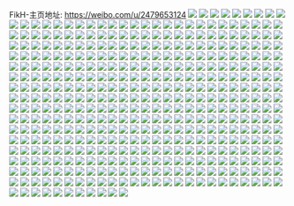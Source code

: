 FikH-主页地址: https://weibo.com/u/2479653124 
![](https://wx4.sinaimg.cn/mw2000/93cc8104gy1h8njfta4v3j20zu1bstkx.jpg) 
![](https://wx4.sinaimg.cn/mw2000/93cc8104gy1h8njg12bqdj20zu1bs7hn.jpg) 
![](https://wx4.sinaimg.cn/mw2000/93cc8104gy1h8njg5v5nyj20zu1bsdr3.jpg) 
![](https://wx4.sinaimg.cn/mw2000/93cc8104gy1h8njfmr1xoj20zu1bsdsq.jpg) 
![](https://wx4.sinaimg.cn/mw2000/93cc8104gy1h8njggsa07j23402c07wk.jpg) 
![](https://wx4.sinaimg.cn/mw2000/93cc8104gy1h8njgso9brj23402c0e84.jpg) 
![](https://wx4.sinaimg.cn/mw2000/93cc8104gy1h8njgwy9mqj21bs0zutjw.jpg) 
![](https://wx4.sinaimg.cn/mw2000/93cc8104gy1h8njh4yf3nj21bs0zutjt.jpg) 
![](https://wx4.sinaimg.cn/mw2000/93cc8104gy1h8njh7885bj21bs0zu123.jpg) 
![](https://wx4.sinaimg.cn/mw2000/93cc8104gy1h8njhae3slj20zu1bsthq.jpg) 
![](https://wx4.sinaimg.cn/mw2000/93cc8104gy1h5vq5hbfbbj23344mown8.jpg) 
![](https://wx4.sinaimg.cn/mw2000/93cc8104gy1h5vq5bf9zmj23344mo11o.jpg) 
![](https://wx4.sinaimg.cn/mw2000/93cc8104gy1h5vq5k37mlj23344moqcm.jpg) 
![](https://wx4.sinaimg.cn/mw2000/93cc8104gy1h5vq5ebjddj23344mo488.jpg) 
![](https://wx4.sinaimg.cn/mw2000/93cc8104gy1h5vq5lxui6j23402c07k3.jpg) 
![](https://wx4.sinaimg.cn/mw2000/93cc8104gy1h5vq5mnwoyj215s0vcwha.jpg) 
![](https://wx4.sinaimg.cn/mw2000/93cc8104gy1h5vq5n8rlgj20vc15s776.jpg) 
![](https://wx4.sinaimg.cn/mw2000/93cc8104gy1h5vq5nx26hj20vc15sndk.jpg) 
![](https://wx4.sinaimg.cn/mw2000/93cc8104gy1h5vq5onjmgj20vc15saoz.jpg) 
![](https://wx4.sinaimg.cn/mw2000/93cc8104gy1h5vq5pj3bkj20vc15sawr.jpg) 
![](https://wx4.sinaimg.cn/mw2000/93cc8104gy1h5vq5qqg1uj20vc15sdud.jpg) 
![](https://wx4.sinaimg.cn/mw2000/93cc8104gy1h5vq5rjrzjj20vc15s7ip.jpg) 
![](https://wx4.sinaimg.cn/mw2000/93cc8104gy1h5vq5sey76j20vc15sawb.jpg) 
![](https://wx4.sinaimg.cn/mw2000/93cc8104gy1h4hrr49zoxj225s1mcx1p.jpg) 
![](https://wx4.sinaimg.cn/mw2000/93cc8104gy1h4hrr1pxiwj23402c01kz.jpg) 
![](https://wx4.sinaimg.cn/mw2000/93cc8104gy1h4hrr38aayj225s1mctw6.jpg) 
![](https://wx4.sinaimg.cn/mw2000/93cc8104gy1h3mktis1n6j20vc15sn4o.jpg) 
![](https://wx4.sinaimg.cn/mw2000/93cc8104gy1h3mktj3ivlj20vc15sk06.jpg) 
![](https://wx4.sinaimg.cn/mw2000/93cc8104gy1h3mktieup4j20vc15sn8k.jpg) 
![](https://wx4.sinaimg.cn/mw2000/93cc8104gy1h2hmxjhurlj23402c0npf.jpg) 
![](https://wx4.sinaimg.cn/mw2000/93cc8104gy1h2hmxo7fhlj22c0340hdu.jpg) 
![](https://wx4.sinaimg.cn/mw2000/93cc8104gy1h2hmxvj6hgj23402c0x6r.jpg) 
![](https://wx4.sinaimg.cn/mw2000/93cc8104gy1h2hmxwewfrj215s0vc7dc.jpg) 
![](https://wx4.sinaimg.cn/mw2000/93cc8104gy1h2hmxy70ghj20vc15sk4g.jpg) 
![](https://wx4.sinaimg.cn/mw2000/93cc8104gy1h2hmy09tt8j20vc15s4c3.jpg) 
![](https://wx4.sinaimg.cn/mw2000/93cc8104gy1h2hmy2s1zlj20vc15sk4v.jpg) 
![](https://wx4.sinaimg.cn/mw2000/93cc8104gy1h2hmy51ul0j20vc15sndu.jpg) 
![](https://wx4.sinaimg.cn/mw2000/93cc8104gy1h2hmy9rwp2j22fk279qv6.jpg) 
![](https://wx4.sinaimg.cn/mw2000/93cc8104gy1h2hmyechoxj21s72dle82.jpg) 
![](https://wx4.sinaimg.cn/mw2000/93cc8104gy1h2hmyf8qwbj20vc14647k.jpg) 
![](https://wx4.sinaimg.cn/mw2000/93cc8104gy1h2hmyj91a6j225s1mc1kx.jpg) 
![](https://wx4.sinaimg.cn/mw2000/93cc8104gy1h2hmyl1yugj20vc15stjq.jpg) 
![](https://wx4.sinaimg.cn/mw2000/93cc8104gy1h2hmyow8vjj23402c01kz.jpg) 
![](https://wx4.sinaimg.cn/mw2000/93cc8104gy1h2hmyvdk0dj23402c0npg.jpg) 
![](https://wx4.sinaimg.cn/mw2000/93cc8104gy1h13rif1tkij20lc0sgdlv.jpg) 
![](https://wx4.sinaimg.cn/mw2000/93cc8104gy1h13rifh99wj20lc0sgte7.jpg) 
![](https://wx4.sinaimg.cn/mw2000/93cc8104gy1gyiap0y2kpj21mc25se82.jpg) 
![](https://wx4.sinaimg.cn/mw2000/93cc8104gy1gyiap3eh50j21mc25s7wi.jpg) 
![](https://wx4.sinaimg.cn/mw2000/93cc8104gy1gyiap4smhhj21mc25s7wi.jpg) 
![](https://wx4.sinaimg.cn/mw2000/93cc8104gy1gyiap5x9awj20pb0yzn63.jpg) 
![](https://wx4.sinaimg.cn/mw2000/93cc8104gy1gyiap5lz65j215s0vch4z.jpg) 
![](https://wx4.sinaimg.cn/mw2000/93cc8104gy1gyiaozgy6sj215s0vcngg.jpg) 
![](https://wx4.sinaimg.cn/mw2000/93cc8104gy1gyiap6b7qwj20vc0vc7e0.jpg) 
![](https://wx4.sinaimg.cn/mw2000/93cc8104gy1gyiap6onarj215s0vctkd.jpg) 
![](https://wx4.sinaimg.cn/mw2000/93cc8104gy1gyiap7anz6j21mc25s4qp.jpg) 
![](https://wx4.sinaimg.cn/mw2000/93cc8104gy1gyiap888i5j21mc25s1kx.jpg) 
![](https://wx4.sinaimg.cn/mw2000/93cc8104gy1gyiap8umj5j21mc25tqoy.jpg) 
![](https://wx4.sinaimg.cn/mw2000/93cc8104gy1gyiap9bzrsj21mc25th71.jpg) 
![](https://wx4.sinaimg.cn/mw2000/93cc8104gy1gyiap9w2o3j20vc15swuq.jpg) 
![](https://wx4.sinaimg.cn/mw2000/93cc8104gy1gyiapai9r5j20vc15s18q.jpg) 
![](https://wx4.sinaimg.cn/mw2000/93cc8104gy1gxdewn8r1dj20vc0vcaik.jpg) 
![](https://wx4.sinaimg.cn/mw2000/93cc8104gy1gxdewovedjj20vc0vcwn7.jpg) 
![](https://wx4.sinaimg.cn/mw2000/93cc8104gy1gxdewpconsj20vc0vcwmz.jpg) 
![](https://wx4.sinaimg.cn/mw2000/93cc8104gy1gxdewmrpzyj20vc0vc7hm.jpg) 
![](https://wx4.sinaimg.cn/mw2000/93cc8104gy1gxdewqjqvbj23402c0kjm.jpg) 
![](https://wx4.sinaimg.cn/mw2000/93cc8104gy1gxdewr3jtkj20vc0vck2n.jpg) 
![](https://wx4.sinaimg.cn/mw2000/93cc8104gy1gxdewrpgrsj20vc0vck6c.jpg) 
![](https://wx4.sinaimg.cn/mw2000/93cc8104gy1gxdewswojvj20vc0vck5k.jpg) 
![](https://wx4.sinaimg.cn/mw2000/93cc8104gy1gxdewtqzs0j23402c0x6p.jpg) 
![](https://wx4.sinaimg.cn/mw2000/93cc8104gy1gxdewsds24j20vc0vc7fb.jpg) 
![](https://wx4.sinaimg.cn/mw2000/93cc8104gy1gxdewupsw0j22c0340qv5.jpg) 
![](https://wx4.sinaimg.cn/mw2000/93cc8104gy1gw16xevv1vj22c02c0npd.jpg) 
![](https://wx4.sinaimg.cn/mw2000/93cc8104gy1gw16xgq9t9j22c02c0npd.jpg) 
![](https://wx4.sinaimg.cn/mw2000/93cc8104gy1gw16xcbp4vj22c02c0qv5.jpg) 
![](https://wx4.sinaimg.cn/mw2000/93cc8104gy1gw16xiyhm2j22c02c0qv5.jpg) 
![](https://wx4.sinaimg.cn/mw2000/93cc8104gy1gw16xldyxxj22c02c0qv5.jpg) 
![](https://wx4.sinaimg.cn/mw2000/93cc8104gy1gw16xmbc9mj215s0vc14c.jpg) 
![](https://wx4.sinaimg.cn/mw2000/93cc8104gy1gw16xn70bbj215s0vc7h6.jpg) 
![](https://wx4.sinaimg.cn/mw2000/93cc8104gy1gw16xo07w3j215s0vc7hl.jpg) 
![](https://wx4.sinaimg.cn/mw2000/93cc8104gy1gw16xot4hcj215s0vc7ho.jpg) 
![](https://wx4.sinaimg.cn/mw2000/93cc8104gy1gw16xppgb1j215s0vc7h0.jpg) 
![](https://wx4.sinaimg.cn/mw2000/93cc8104gy1gw16xqmnhkj215s0vc4av.jpg) 
![](https://wx4.sinaimg.cn/mw2000/93cc8104gy1gw16xriot5j215s0vctkk.jpg) 
![](https://wx4.sinaimg.cn/mw2000/93cc8104gy1gw16xsv2lxj21o01o04qp.jpg) 
![](https://wx4.sinaimg.cn/mw2000/93cc8104gy1gw16xu1qv1j21o01o07wh.jpg) 
![](https://wx4.sinaimg.cn/mw2000/93cc8104gy1gw16xva4t6j21o01o07wh.jpg) 
![](https://wx4.sinaimg.cn/mw2000/93cc8104gy1gw16xy3i52j22c02c0kjm.jpg) 
![](https://wx4.sinaimg.cn/mw2000/93cc8104gy1gw16xzgiyjj22c02c04qq.jpg) 
![](https://wx4.sinaimg.cn/mw2000/93cc8104gy1gw16y1qxvqj22c02c0e82.jpg) 
![](https://wx4.sinaimg.cn/mw2000/002HOn3egy1gu9mg0ta9pj615s0vc7pf02.jpg) 
![](https://wx4.sinaimg.cn/mw2000/002HOn3egy1gu9mg1l6jcj615s0vctv902.jpg) 
![](https://wx4.sinaimg.cn/mw2000/002HOn3egy1gu9mg03ssoj615s0vcx1302.jpg) 
![](https://wx4.sinaimg.cn/mw2000/002HOn3egy1gu9mg24pkmj615s0vcqlx02.jpg) 
![](https://wx4.sinaimg.cn/mw2000/002HOn3egy1gu9mg2t079j615s0vcdw302.jpg) 
![](https://wx4.sinaimg.cn/mw2000/002HOn3egy1gu9mg3dte8j615s0vck6u02.jpg) 
![](https://wx4.sinaimg.cn/mw2000/002HOn3egy1gu9mg40nqzj615s0vcndb02.jpg) 
![](https://wx4.sinaimg.cn/mw2000/002HOn3egy1gu9mg4ns0gj60vc15snas02.jpg) 
![](https://wx4.sinaimg.cn/mw2000/002HOn3egy1gu9mg55caej60vc0vcgsf02.jpg) 
![](https://wx4.sinaimg.cn/mw2000/002HOn3egy1gu9mg5sw43j60vc15swvd02.jpg) 
![](https://wx4.sinaimg.cn/mw2000/002HOn3egy1gu9mg6cyq4j60vc15s7hq02.jpg) 
![](https://wx4.sinaimg.cn/mw2000/002HOn3egy1gu9mg8i7jxj60vc15stmq02.jpg) 
![](https://wx4.sinaimg.cn/mw2000/002HOn3egy1gu9mg96ab3j60vc15snc202.jpg) 
![](https://wx4.sinaimg.cn/mw2000/002HOn3egy1gu9mgaf0c1j60vc15s17t02.jpg) 
![](https://wx4.sinaimg.cn/mw2000/93cc8104gy1gt9tnycxhkj20vc15sk76.jpg) 
![](https://wx4.sinaimg.cn/mw2000/93cc8104gy1gt9tnz9nikj20vc15sh1e.jpg) 
![](https://wx4.sinaimg.cn/mw2000/93cc8104gy1gt9to06ifhj20vc15sn6q.jpg) 
![](https://wx4.sinaimg.cn/mw2000/93cc8104gy1gt9to0pdz2j20vc15sqcr.jpg) 
![](https://wx4.sinaimg.cn/mw2000/93cc8104gy1gt9to1iuojj20vc15sgud.jpg) 
![](https://wx4.sinaimg.cn/mw2000/93cc8104gy1gt9to294pij20vc15sthd.jpg) 
![](https://wx4.sinaimg.cn/mw2000/93cc8104gy1gsb0abivbdj20vc0vcx2l.jpg) 
![](https://wx4.sinaimg.cn/mw2000/93cc8104gy1gsb0abxzwyj20vc0vcaza.jpg) 
![](https://wx4.sinaimg.cn/mw2000/93cc8104gy1gsb0aaxvzmj20vc15su04.jpg) 
![](https://wx4.sinaimg.cn/mw2000/93cc8104gy1gsb0acr1kpj20vc15s1kx.jpg) 
![](https://wx4.sinaimg.cn/mw2000/93cc8104gy1gom6w04elrj20wh0wh148.jpg) 
![](https://wx4.sinaimg.cn/mw2000/93cc8104gy1gom6vzohqlj20x70x7k3d.jpg) 
![](https://wx4.sinaimg.cn/mw2000/93cc8104gy1gom6w0jxt6j20vc15sauc.jpg) 
![](https://wx4.sinaimg.cn/mw2000/93cc8104ly1gnqx5vdl0lj23402c04qq.jpg) 
![](https://wx4.sinaimg.cn/mw2000/93cc8104ly1gnqx6mmybzj23402c0qv8.jpg) 
![](https://wx4.sinaimg.cn/mw2000/93cc8104ly1gnqx6wzd8jj23402c04qq.jpg) 
![](https://wx4.sinaimg.cn/mw2000/93cc8104ly1gnqx78qvs1j23402c07wi.jpg) 
![](https://wx4.sinaimg.cn/mw2000/93cc8104ly1gnqx7j7372j23402c0x6p.jpg) 
![](https://wx4.sinaimg.cn/mw2000/93cc8104ly1gnqx7tvcihj23402c01ky.jpg) 
![](https://wx4.sinaimg.cn/mw2000/93cc8104ly1gnqx85508pj23402c01ky.jpg) 
![](https://wx4.sinaimg.cn/mw2000/93cc8104ly1gnqx8gkxirj23402c01ky.jpg) 
![](https://wx4.sinaimg.cn/mw2000/93cc8104ly1gnqx5k0ksxj23402c0b2a.jpg) 
![](https://wx4.sinaimg.cn/mw2000/93cc8104gy1gnojnfatohj23332bb7wi.jpg) 
![](https://wx4.sinaimg.cn/mw2000/93cc8104gy1gnojnhoz8qj23332bbhdt.jpg) 
![](https://wx4.sinaimg.cn/mw2000/93cc8104gy1gnojnayf63j23332bbkjl.jpg) 
![](https://wx4.sinaimg.cn/mw2000/93cc8104gy1gnojnijneij215s0vcqiq.jpg) 
![](https://wx4.sinaimg.cn/mw2000/93cc8104gy1gnojnjb2hpj215s0vch20.jpg) 
![](https://wx4.sinaimg.cn/mw2000/93cc8104gy1gnojnkhmhij215s0vce1n.jpg) 
![](https://wx4.sinaimg.cn/mw2000/93cc8104gy1gnojnlfug7j20vc15snha.jpg) 
![](https://wx4.sinaimg.cn/mw2000/93cc8104gy1gnojnm3dvuj20yi0vytds.jpg) 
![](https://wx4.sinaimg.cn/mw2000/93cc8104gy1gnojnotw47j20vc15s1kx.jpg) 
![](https://wx4.sinaimg.cn/mw2000/93cc8104gy1gk37bm3icxj20yi0yijze.jpg) 
![](https://wx4.sinaimg.cn/mw2000/93cc8104gy1gk3798g7gxj23402c04qr.jpg) 
![](https://wx4.sinaimg.cn/mw2000/93cc8104gy1gk379w8877j23402c0x6r.jpg) 
![](https://wx4.sinaimg.cn/mw2000/93cc8104gy1gk37a6a8anj22c0340qv5.jpg) 
![](https://wx4.sinaimg.cn/mw2000/93cc8104gy1gk37armh19j22c0340qv7.jpg) 
![](https://wx4.sinaimg.cn/mw2000/93cc8104gy1gk37au3ec3j20u0140qe9.jpg) 
![](https://wx4.sinaimg.cn/mw2000/93cc8104gy1gk37awlm00j20u01407gl.jpg) 
![](https://wx4.sinaimg.cn/mw2000/93cc8104gy1gk37ayhyy9j20n50thgtt.jpg) 
![](https://wx4.sinaimg.cn/mw2000/93cc8104gy1gk37bkctmmj23402c0qv7.jpg) 
![](https://wx4.sinaimg.cn/mw2000/93cc8104gy1ggluceww05j21w01f0hdt.jpg) 
![](https://wx4.sinaimg.cn/mw2000/93cc8104gy1gglucl1jgkj21w01f0hdt.jpg) 
![](https://wx4.sinaimg.cn/mw2000/93cc8104gy1gglucrrnjsj21w01f0hdt.jpg) 
![](https://wx4.sinaimg.cn/mw2000/93cc8104gy1gglucw99drj21w01f0kjl.jpg) 
![](https://wx4.sinaimg.cn/mw2000/93cc8104gy1gglucy5zmyj20u0140k3z.jpg) 
![](https://wx4.sinaimg.cn/mw2000/93cc8104gy1ggluczr8qpj20u0140thj.jpg) 
![](https://wx4.sinaimg.cn/mw2000/93cc8104gy1gglud2hu5oj21kw16o1kx.jpg) 
![](https://wx4.sinaimg.cn/mw2000/93cc8104gy1gglud5ggd4j21kw16o4qp.jpg) 
![](https://wx4.sinaimg.cn/mw2000/93cc8104gy1ggludbb1v2j21w01f07wh.jpg) 
![](https://wx4.sinaimg.cn/mw2000/93cc8104gy1ggluc7odf3j22c0340e83.jpg) 
![](https://wx4.sinaimg.cn/mw2000/93cc8104gy1ggludde5rxj20u014en9f.jpg) 
![](https://wx4.sinaimg.cn/mw2000/93cc8104gy1ggludm0tadj21f01x6hdu.jpg) 
![](https://wx4.sinaimg.cn/mw2000/93cc8104gy1ge8pyltqvtj22c03407wm.jpg) 
![](https://wx4.sinaimg.cn/mw2000/93cc8104gy1ge8pynkn8dj22c0340nph.jpg) 
![](https://wx4.sinaimg.cn/mw2000/93cc8104gy1ge8pypcmvmj22c03407wl.jpg) 
![](https://wx4.sinaimg.cn/mw2000/93cc8104gy1ge8pyjltzoj22c0340qv8.jpg) 
![](https://wx4.sinaimg.cn/mw2000/93cc8104gy1ge8pyr80bej22c03401l1.jpg) 
![](https://wx4.sinaimg.cn/mw2000/93cc8104gy1ge8pyu5g1hj22c0340b2d.jpg) 
![](https://wx4.sinaimg.cn/mw2000/93cc8104gy1ge8pyvzsj4j22c0340qv6.jpg) 
![](https://wx4.sinaimg.cn/mw2000/93cc8104gy1ge8pyxs5jdj22c0340qv6.jpg) 
![](https://wx4.sinaimg.cn/mw2000/93cc8104gy1ge8pyzomd5j22c03401l1.jpg) 
![](https://wx4.sinaimg.cn/mw2000/93cc8104gy1ge8pz110lqj21pt2kd4qp.jpg) 
![](https://wx4.sinaimg.cn/mw2000/93cc8104gy1ge8pz1qo9hj21os2fw4qp.jpg) 
![](https://wx4.sinaimg.cn/mw2000/93cc8104gy1ge8pz2djkpj21oe2fk4qp.jpg) 
![](https://wx4.sinaimg.cn/mw2000/93cc8104gy1ge8pz30h8ej21ku29oe79.jpg) 
![](https://wx4.sinaimg.cn/mw2000/93cc8104gy1ge8pz4ehchj21qe2ir7wh.jpg) 
![](https://wx4.sinaimg.cn/mw2000/93cc8104gy1gd4c2k32kej21in13mqhu.jpg) 
![](https://wx4.sinaimg.cn/mw2000/93cc8104gy1gd4c2p3nucj21xb1g0qv5.jpg) 
![](https://wx4.sinaimg.cn/mw2000/93cc8104gy1gd4c2shq5tj22801o07wi.jpg) 
![](https://wx4.sinaimg.cn/mw2000/93cc8104gy1gd4c2iu486j21o0280x6p.jpg) 
![](https://wx4.sinaimg.cn/mw2000/93cc8104gy1gd4c2wfb8jj21o02801ky.jpg) 
![](https://wx4.sinaimg.cn/mw2000/93cc8104gy1gd4c2xidkrj21o41o0kb5.jpg) 
![](https://wx4.sinaimg.cn/mw2000/93cc8104gy1gd4c2z0hbdj21ij1fte81.jpg) 
![](https://wx4.sinaimg.cn/mw2000/93cc8104gy1gd4c309b65j21o0240kjl.jpg) 
![](https://wx4.sinaimg.cn/mw2000/93cc8104gy1gd4c31vyrnj21o02801ky.jpg) 
![](https://wx4.sinaimg.cn/mw2000/93cc8104gy1gd4c3431sjj21o0280e82.jpg) 
![](https://wx4.sinaimg.cn/mw2000/93cc8104gy1gd4c35aynrj22801o0qv5.jpg) 
![](https://wx4.sinaimg.cn/mw2000/93cc8104gy1gcrph25u18j21400u0nje.jpg) 
![](https://wx4.sinaimg.cn/mw2000/93cc8104gy1gcqdsrxrcxj20u0140n6a.jpg) 
![](https://wx4.sinaimg.cn/mw2000/93cc8104gy1gcqdssh49kj20u0140ti1.jpg) 
![](https://wx4.sinaimg.cn/mw2000/93cc8104gy1gcqdssxfemj20u0140ths.jpg) 
![](https://wx4.sinaimg.cn/mw2000/93cc8104gy1gcqdstctskj20u01407d0.jpg) 
![](https://wx4.sinaimg.cn/mw2000/93cc8104gy1gaoi7beatbj20u0140qcs.jpg) 
![](https://wx4.sinaimg.cn/mw2000/93cc8104gy1gaoi7c1r08j21zk1hokjl.jpg) 
![](https://wx4.sinaimg.cn/mw2000/93cc8104gy1gaoi7ddoatj22yo1o04qr.jpg) 
![](https://wx4.sinaimg.cn/mw2000/93cc8104gy1gaoi7fmbdcj22c0340npk.jpg) 
![](https://wx4.sinaimg.cn/mw2000/93cc8104gy1gaoi7i64zuj22c0340hdz.jpg) 
![](https://wx4.sinaimg.cn/mw2000/93cc8104gy1gaoi7at6e5j21sc2dshdu.jpg) 
![](https://wx4.sinaimg.cn/mw2000/93cc8104gy1gaoi7m8z6oj21ho1zkx6p.jpg) 
![](https://wx4.sinaimg.cn/mw2000/93cc8104gy1gaoi7ndrakj21491481ky.jpg) 
![](https://wx4.sinaimg.cn/mw2000/93cc8104gy1gaoi7pmtykj22c0340qvc.jpg) 
![](https://wx4.sinaimg.cn/mw2000/93cc8104gy1gaoi7qwkabj21o01o0npd.jpg) 
![](https://wx4.sinaimg.cn/mw2000/93cc8104gy1gaoi7kyy1ej22c02c0kjr.jpg) 
![](https://wx4.sinaimg.cn/mw2000/93cc8104gy1gaoi7s0zqmj21ho1zkx6p.jpg) 
![](https://wx4.sinaimg.cn/mw2000/93cc8104gy1gaoi7tb2olj22yo1o04qr.jpg) 
![](https://wx4.sinaimg.cn/mw2000/93cc8104gy1gaoi7u8vlij21zk1hohdt.jpg) 
![](https://wx4.sinaimg.cn/mw2000/93cc8104gy1gaoi7v19jxj21o01o0u0x.jpg) 
![](https://wx4.sinaimg.cn/mw2000/93cc8104gy1gaoi7vi1i6j20u0140qcu.jpg) 
![](https://wx4.sinaimg.cn/mw2000/93cc8104gy1gaoi7why15j21sc2dskjm.jpg) 
![](https://wx4.sinaimg.cn/mw2000/93cc8104gy1gaoi7xj6taj22c02bg7wi.jpg) 
![](https://wx4.sinaimg.cn/mw2000/93cc8104gy1g8lb1tv4ulj22aw3407wq.jpg) 
![](https://wx4.sinaimg.cn/mw2000/93cc8104gy1g8lb1w9ewgj21o0280e86.jpg) 
![](https://wx4.sinaimg.cn/mw2000/93cc8104gy1g8lb1yz2nqj22c0340u15.jpg) 
![](https://wx4.sinaimg.cn/mw2000/93cc8104gy1g8lb1qfla4j20ku0rswj5.jpg) 
![](https://wx4.sinaimg.cn/mw2000/93cc8104gy1g8lb205c3jj20ku0rstff.jpg) 
![](https://wx4.sinaimg.cn/mw2000/93cc8104gy1g8lb213o0qj22c0340u0y.jpg) 
![](https://wx4.sinaimg.cn/mw2000/93cc8104gy1g8lb22fb1bj21o02801ky.jpg) 
![](https://wx4.sinaimg.cn/mw2000/93cc8104gy1g8lb22vtc8j20ku0rstjh.jpg) 
![](https://wx4.sinaimg.cn/mw2000/93cc8104gy1g8lb23dwqlj20ku0kuadg.jpg) 
![](https://wx4.sinaimg.cn/mw2000/93cc8104gy1g7pk7klmzoj20kv0kv76s.jpg) 
![](https://wx4.sinaimg.cn/mw2000/93cc8104gy1g7pk7ku3zuj20ku0kuq73.jpg) 
![](https://wx4.sinaimg.cn/mw2000/93cc8104gy1g7pk7l8n1bj20ku0kudke.jpg) 
![](https://wx4.sinaimg.cn/mw2000/93cc8104gy1g7pk7lub36j21o01o04qp.jpg) 
![](https://wx4.sinaimg.cn/mw2000/93cc8104gy1g7pk7mfwbjj20ku0kutff.jpg) 
![](https://wx4.sinaimg.cn/mw2000/93cc8104gy1g7pk7k5zkoj21fs1o04qp.jpg) 
![](https://wx4.sinaimg.cn/mw2000/93cc8104gy1g7pk7mzyq1j21o01o07wh.jpg) 
![](https://wx4.sinaimg.cn/mw2000/93cc8104gy1g7pk7nkhgrj20ku0ku44f.jpg) 
![](https://wx4.sinaimg.cn/mw2000/93cc8104gy1g7pk7odolsj21o0280kjl.jpg) 
![](https://wx4.sinaimg.cn/mw2000/93cc8104gy1g5h6x39klxj20ku0kudld.jpg) 
![](https://wx4.sinaimg.cn/mw2000/93cc8104gy1g5h6x3fw8sj20ku0ku442.jpg) 
![](https://wx4.sinaimg.cn/mw2000/93cc8104gy1g5h6x3lumjj20ku0kuq8d.jpg) 
![](https://wx4.sinaimg.cn/mw2000/93cc8104gy1g5h6x4izt8j22c02c0x6q.jpg) 
![](https://wx4.sinaimg.cn/mw2000/93cc8104gy1g5h6x4ww1oj20ku0kuq5r.jpg) 
![](https://wx4.sinaimg.cn/mw2000/93cc8104gy1g5h6x2q2a6j22c02c0e82.jpg) 
![](https://wx4.sinaimg.cn/mw2000/93cc8104gy1g5h6x52fgxj20ku0kudja.jpg) 
![](https://wx4.sinaimg.cn/mw2000/93cc8104gy1g5h6x56zo2j20ku0kuwhq.jpg) 
![](https://wx4.sinaimg.cn/mw2000/93cc8104gy1g5h6x5bgyyj20go0m840z.jpg) 
![](https://wx4.sinaimg.cn/mw2000/93cc8104gy1g4lfl36r2yj229w29we81.jpg) 
![](https://wx4.sinaimg.cn/mw2000/93cc8104gy1g4lfl4z6mhj22c0340e81.jpg) 
![](https://wx4.sinaimg.cn/mw2000/93cc8104gy1g4lfkzq4r5j22c02c0b2h.jpg) 
![](https://wx4.sinaimg.cn/mw2000/93cc8104gy1g4lfl6py3gj22c02c0npd.jpg) 
![](https://wx4.sinaimg.cn/mw2000/93cc8104gy1g4lfl81slwj22c02c04qq.jpg) 
![](https://wx4.sinaimg.cn/mw2000/93cc8104gy1g4lfl8ildhj20sf0lbtf6.jpg) 
![](https://wx4.sinaimg.cn/mw2000/93cc8104gy1g4bki2vp7yj20ku0k9tcv.jpg) 
![](https://wx4.sinaimg.cn/mw2000/93cc8104gy1g4bki3842pj20u0140guw.jpg) 
![](https://wx4.sinaimg.cn/mw2000/93cc8104gy1g4bki5lg4cj23412c0e83.jpg) 
![](https://wx4.sinaimg.cn/mw2000/93cc8104gy1g4bki65kwuj20te0plwmd.jpg) 
![](https://wx4.sinaimg.cn/mw2000/93cc8104gy1g4bki6pzupj21o017u7vm.jpg) 
![](https://wx4.sinaimg.cn/mw2000/93cc8104gy1g4bki7fmwgj21jq13ykbx.jpg) 
![](https://wx4.sinaimg.cn/mw2000/93cc8104gy1g4bki85usvj22c01p5kjl.jpg) 
![](https://wx4.sinaimg.cn/mw2000/93cc8104gy1g4bki8h7s2j208j08wt98.jpg) 
![](https://wx4.sinaimg.cn/mw2000/93cc8104gy1g4bki9zst9j227h1nlb2c.jpg) 
![](https://wx4.sinaimg.cn/mw2000/93cc8104gy1g3yufzvp0bj20ku0kugs0.jpg) 
![](https://wx4.sinaimg.cn/mw2000/93cc8104gy1g3yug02u0wj20ku0kuaek.jpg) 
![](https://wx4.sinaimg.cn/mw2000/93cc8104gy1g3yug0da6ej20ku0kuaed.jpg) 
![](https://wx4.sinaimg.cn/mw2000/93cc8104gy1g3yug0lpiuj20ku0kugq4.jpg) 
![](https://wx4.sinaimg.cn/mw2000/93cc8104gy1g3yug0rii3j20ku0kuae9.jpg) 
![](https://wx4.sinaimg.cn/mw2000/93cc8104gy1g3yug0zkv8j20ku0kuq85.jpg) 
![](https://wx4.sinaimg.cn/mw2000/93cc8104gy1g3p2552dadj22c02c0hdt.jpg) 
![](https://wx4.sinaimg.cn/mw2000/93cc8104gy1g3p255mqf7j22c0340kjl.jpg) 
![](https://wx4.sinaimg.cn/mw2000/93cc8104gy1g3p2566yl9j22c02c0e81.jpg) 
![](https://wx4.sinaimg.cn/mw2000/93cc8104gy1g3p256onv3j22c02c0kjl.jpg) 
![](https://wx4.sinaimg.cn/mw2000/93cc8104gy1g3p257iflmj21o0280x6p.jpg) 
![](https://wx4.sinaimg.cn/mw2000/93cc8104gy1g3p25806jnj22c02c0kjl.jpg) 
![](https://wx4.sinaimg.cn/mw2000/93cc8104gy1g3p258idv1j22c02c0e81.jpg) 
![](https://wx4.sinaimg.cn/mw2000/93cc8104gy1g3p254h6gbj22c02c0u0x.jpg) 
![](https://wx4.sinaimg.cn/mw2000/93cc8104gy1g3p25907dgj22c02c0kjl.jpg) 
![](https://wx4.sinaimg.cn/mw2000/93cc8104gy1g3g7a3qhrbj20ku0rswn5.jpg) 
![](https://wx4.sinaimg.cn/mw2000/93cc8104gy1g3g7a3kbdlj20ku0rs0zf.jpg) 
![](https://wx4.sinaimg.cn/mw2000/93cc8104gy1g3g7a4ajdxj22c02c0x6p.jpg) 
![](https://wx4.sinaimg.cn/mw2000/93cc8104gy1g3g7a51ug4j22c02c0e82.jpg) 
![](https://wx4.sinaimg.cn/mw2000/93cc8104gy1g3g7a5gyd4j20ku0crtaq.jpg) 
![](https://wx4.sinaimg.cn/mw2000/93cc8104gy1g3g7a61lt3j22c02c07wi.jpg) 
![](https://wx4.sinaimg.cn/mw2000/93cc8104gy1g3g7a6iem4j20ku0rs444.jpg) 
![](https://wx4.sinaimg.cn/mw2000/93cc8104gy1g3g7a7e0q2j22c02c0u0x.jpg) 
![](https://wx4.sinaimg.cn/mw2000/93cc8104gy1g3g7a8abtbj20ku0rs78x.jpg) 
![](https://wx4.sinaimg.cn/mw2000/93cc8104gy1g3a6tvfzmvj20u00u043c.jpg) 
![](https://wx4.sinaimg.cn/mw2000/93cc8104gy1g3a6tvrpfmj20u00u0wj8.jpg) 
![](https://wx4.sinaimg.cn/mw2000/93cc8104gy1g3a6tw4bk3j20ku0rsgtm.jpg) 
![](https://wx4.sinaimg.cn/mw2000/93cc8104gy1g3a6tx0ka1j22c02c0u0x.jpg) 
![](https://wx4.sinaimg.cn/mw2000/93cc8104gy1g3a6tyhhydj22ds1scx6p.jpg) 
![](https://wx4.sinaimg.cn/mw2000/93cc8104gy1g3a6u1ka5ej21sc2ds1ky.jpg) 
![](https://wx4.sinaimg.cn/mw2000/93cc8104gy1g3a6u30uyej23401wiqv6.jpg) 
![](https://wx4.sinaimg.cn/mw2000/93cc8104gy1g3a6u45wzwj21sc2ds1ky.jpg) 
![](https://wx4.sinaimg.cn/mw2000/93cc8104gy1g3a6tuy2zxj222n1tbe81.jpg) 
![](https://wx4.sinaimg.cn/mw2000/93cc8104gy1g2nexz1ez1j21sc2dshdu.jpg) 
![](https://wx4.sinaimg.cn/mw2000/93cc8104gy1g2ney34srrj22yo2804qs.jpg) 
![](https://wx4.sinaimg.cn/mw2000/93cc8104gy1g2ney4mh2yj21sc2dse82.jpg) 
![](https://wx4.sinaimg.cn/mw2000/93cc8104gy1g2ney5wh2yj21sc2dse82.jpg) 
![](https://wx4.sinaimg.cn/mw2000/93cc8104gy1g2ney85d5rj22yo2801l0.jpg) 
![](https://wx4.sinaimg.cn/mw2000/93cc8104gy1g2ney9iymmj21sc2dsb2a.jpg) 
![](https://wx4.sinaimg.cn/mw2000/93cc8104gy1g2nexy430mj21sc2dse82.jpg) 
![](https://wx4.sinaimg.cn/mw2000/93cc8104gy1g2neya26k1j20u0140gxx.jpg) 
![](https://wx4.sinaimg.cn/mw2000/93cc8104gy1g2neyb8z83j21sc2dsb2a.jpg) 
![](https://wx4.sinaimg.cn/mw2000/93cc8104gy1g2cvvuyxi7j22ds1sc4qq.jpg) 
![](https://wx4.sinaimg.cn/mw2000/93cc8104gy1g2cvvw334ej22ds1scu0x.jpg) 
![](https://wx4.sinaimg.cn/mw2000/93cc8104gy1g2cvvwhts2j20ku0kugrk.jpg) 
![](https://wx4.sinaimg.cn/mw2000/93cc8104gy1g2cvvsp74zj20rs0rs4bt.jpg) 
![](https://wx4.sinaimg.cn/mw2000/93cc8104gy1g2cvvwrc6mj20kv0kv119.jpg) 
![](https://wx4.sinaimg.cn/mw2000/93cc8104gy1g2cvvx3pw0j20yi0yiqjz.jpg) 
![](https://wx4.sinaimg.cn/mw2000/93cc8104gy1g2cvvycnc7j22c0340qv6.jpg) 
![](https://wx4.sinaimg.cn/mw2000/93cc8104gy1g2cvvzar9wj22ds1scu0x.jpg) 
![](https://wx4.sinaimg.cn/mw2000/93cc8104gy1g2cvw07ghdj22c02c07wi.jpg) 
![](https://wx4.sinaimg.cn/mw2000/93cc8104gy1g23p16r4cuj20u00u0dkv.jpg) 
![](https://wx4.sinaimg.cn/mw2000/93cc8104gy1g23p16ytrmj20ku0kudmf.jpg) 
![](https://wx4.sinaimg.cn/mw2000/93cc8104gy1g23p17f9qbj23402c0u0x.jpg) 
![](https://wx4.sinaimg.cn/mw2000/93cc8104gy1g23p17xkfoj229q1o37qw.jpg) 
![](https://wx4.sinaimg.cn/mw2000/93cc8104gy1g23p18cnptj21wt21f7wh.jpg) 
![](https://wx4.sinaimg.cn/mw2000/93cc8104gy1g23p18y3yrj227o20x7wh.jpg) 
![](https://wx4.sinaimg.cn/mw2000/93cc8104gy1g172o4u0ywj21w02ioe8a.jpg) 
![](https://wx4.sinaimg.cn/mw2000/93cc8104gy1g172o75wduj215o15ou0y.jpg) 
![](https://wx4.sinaimg.cn/mw2000/93cc8104gy1g172odatkij22802yonpq.jpg) 
![](https://wx4.sinaimg.cn/mw2000/93cc8104gy1g172oieugzj22c02bzkjy.jpg) 
![](https://wx4.sinaimg.cn/mw2000/93cc8104gy1g172op5zk3j22c02bz7wu.jpg) 
![](https://wx4.sinaimg.cn/mw2000/93cc8104gy1g172nyosubj22c02bzhe5.jpg) 
![](https://wx4.sinaimg.cn/mw2000/93cc8104gy1g172oqa2m4j20ku0kuanh.jpg) 
![](https://wx4.sinaimg.cn/mw2000/93cc8104gy1g172otislaj22ds1scx6u.jpg) 
![](https://wx4.sinaimg.cn/mw2000/93cc8104gy1g172oyjj6oj22bz2c01l5.jpg) 
![](https://wx4.sinaimg.cn/mw2000/93cc8104gy1g0rtfj9w5jj21w02io1l3.jpg) 
![](https://wx4.sinaimg.cn/mw2000/93cc8104gy1g0rtfl8hurj21w02iox6q.jpg) 
![](https://wx4.sinaimg.cn/mw2000/93cc8104gy1g0rtfme2xzj21w02iou0x.jpg) 
![](https://wx4.sinaimg.cn/mw2000/93cc8104gy1g0rtfmv2h0j20ku0kuqgk.jpg) 
![](https://wx4.sinaimg.cn/mw2000/93cc8104gy1g0rtfomxabj21w02io1l0.jpg) 
![](https://wx4.sinaimg.cn/mw2000/93cc8104gy1g0rtfp7lcfj20ku0kudtc.jpg) 
![](https://wx4.sinaimg.cn/mw2000/93cc8104gy1g0rtfs7kfwj21w02iokjn.jpg) 
![](https://wx4.sinaimg.cn/mw2000/93cc8104gy1g0rtftuvulj21w02iokjm.jpg) 
![](https://wx4.sinaimg.cn/mw2000/93cc8104gy1g0rtfgf6bnj21w02io4qq.jpg) 
![](https://wx4.sinaimg.cn/mw2000/93cc8104ly1fys58za0iwj20k00qoazy.jpg) 
![](https://wx4.sinaimg.cn/mw2000/93cc8104ly1fys58zrpvfj20k00qox4n.jpg) 
![](https://wx4.sinaimg.cn/mw2000/93cc8104ly1fys595483mj22c02c0e8a.jpg) 
![](https://wx4.sinaimg.cn/mw2000/93cc8104ly1fys5969epfj21hw1deqlx.jpg) 
![](https://wx4.sinaimg.cn/mw2000/93cc8104ly1fys597uccdj22c02c0e86.jpg) 
![](https://wx4.sinaimg.cn/mw2000/93cc8104ly1fys58yax55j21r21tfx6r.jpg) 
![](https://wx4.sinaimg.cn/mw2000/93cc8104ly1fys598pb0xj20k00qonci.jpg) 
![](https://wx4.sinaimg.cn/mw2000/93cc8104ly1fys599vms3j22c02c0npi.jpg) 
![](https://wx4.sinaimg.cn/mw2000/93cc8104ly1fys59c8p63j21y02iokjr.jpg) 
![](https://wx4.sinaimg.cn/mw2000/93cc8104gy1fyl5chfj8oj22io1f0b29.jpg) 
![](https://wx4.sinaimg.cn/mw2000/93cc8104gy1fyl5cjgvxhj21sc2dsu0x.jpg) 
![](https://wx4.sinaimg.cn/mw2000/93cc8104gy1fyl5ckvbqqj22c02ny7wi.jpg) 
![](https://wx4.sinaimg.cn/mw2000/93cc8104gy1fyl5cm0fyrj21o01zhu0x.jpg) 
![](https://wx4.sinaimg.cn/mw2000/93cc8104gy1fyl5cmtg75j22c0340npd.jpg) 
![](https://wx4.sinaimg.cn/mw2000/93cc8104gy1fyl5co0cc1j22o92861ky.jpg) 
![](https://wx4.sinaimg.cn/mw2000/93cc8104gy1fxtkdxsck5j20qo0qoteo.jpg) 
![](https://wx4.sinaimg.cn/mw2000/93cc8104gy1fxtkdz7dt8j22io1mwe82.jpg) 
![](https://wx4.sinaimg.cn/mw2000/93cc8104gy1fxtkdzujjrj21bf0qodtx.jpg) 
![](https://wx4.sinaimg.cn/mw2000/93cc8104gy1fxtke0daxij21bf0qowu5.jpg) 
![](https://wx4.sinaimg.cn/mw2000/93cc8104gy1fxtke2btpuj22io1f0npj.jpg) 
![](https://wx4.sinaimg.cn/mw2000/93cc8104gy1fxtkdx3mzyj22io1f0qvb.jpg) 
![](https://wx4.sinaimg.cn/mw2000/93cc8104gy1fxtke4shijj22io1f0b2g.jpg) 
![](https://wx4.sinaimg.cn/mw2000/93cc8104gy1fxtkeee8k4j22io1f0npk.jpg) 
![](https://wx4.sinaimg.cn/mw2000/93cc8104gy1fxtkeh30vdj22io1f0b2g.jpg) 
![](https://wx4.sinaimg.cn/mw2000/93cc8104gy1fxp2vfs4bqj20k00rjn1z.jpg) 
![](https://wx4.sinaimg.cn/mw2000/93cc8104gy1fxp2vgk3daj20k00rvte3.jpg) 
![](https://wx4.sinaimg.cn/mw2000/93cc8104gy1fxd7r6cd7bj22c0340u15.jpg) 
![](https://wx4.sinaimg.cn/mw2000/93cc8104gy1fxd7r82h6nj21690qo49u.jpg) 
![](https://wx4.sinaimg.cn/mw2000/93cc8104gy1fxd7r9in40j20k00zkx2f.jpg) 
![](https://wx4.sinaimg.cn/mw2000/93cc8104gy1fxd7rayny9j20k00zke3j.jpg) 
![](https://wx4.sinaimg.cn/mw2000/93cc8104gy1fxd7qy7kqlj20k00zk7oz.jpg) 
![](https://wx4.sinaimg.cn/mw2000/93cc8104gy1fxd7rc7q4qj20k00zkavh.jpg) 
![](https://wx4.sinaimg.cn/mw2000/93cc8104gy1fw6efrjlhxj20f6092q3x.jpg) 
![](https://wx4.sinaimg.cn/mw2000/93cc8104gy1fw6eftns95j21wq1lqwr8.jpg) 
![](https://wx4.sinaimg.cn/mw2000/93cc8104gy1fw5nu68c4pj22c0340e82.jpg) 
![](https://wx4.sinaimg.cn/mw2000/93cc8104gy1fw42y0g2kbj20qp0zvtgv.jpg) 
![](https://wx4.sinaimg.cn/mw2000/93cc8104gy1fw2ai4ru27j23412c0qvc.jpg) 
![](https://wx4.sinaimg.cn/mw2000/93cc8104gy1fvo869x7r8j21401hcb29.jpg) 
![](https://wx4.sinaimg.cn/mw2000/93cc8104gy1fvo86bj0xrj21401hcb29.jpg) 
![](https://wx4.sinaimg.cn/mw2000/93cc8104gy1fvfuyhypegj21401hc1ky.jpg) 
![](https://wx4.sinaimg.cn/mw2000/93cc8104gy1fus5ixwjyyj21401hchdt.jpg) 
![](https://wx4.sinaimg.cn/mw2000/93cc8104gy1fus5ipuo05j21401hchdt.jpg) 
![](https://wx4.sinaimg.cn/mw2000/93cc8104gy1fus5j5ykglj21401hce81.jpg) 
![](https://wx4.sinaimg.cn/mw2000/93cc8104gy1fus5jf25u2j21401hce81.jpg) 
![](https://wx4.sinaimg.cn/mw2000/93cc8104gy1fujqrzmiyjj20ku0rswgy.jpg) 
![](https://wx4.sinaimg.cn/mw2000/93cc8104gy1fujqs5310uj20ku0rs0wa.jpg) 
![](https://wx4.sinaimg.cn/mw2000/93cc8104gy1fubf7oyp1aj21900xr1kx.jpg) 
![](https://wx4.sinaimg.cn/mw2000/93cc8104gy1fubf7tuxdxj21900xr7uy.jpg) 
![](https://wx4.sinaimg.cn/mw2000/93cc8104gy1fubf7z7knhj20xr190qu1.jpg) 
![](https://wx4.sinaimg.cn/mw2000/93cc8104gy1fubf845mudj20xr190az5.jpg) 
![](https://wx4.sinaimg.cn/mw2000/93cc8104gy1fubf89wahyj20xr1901kx.jpg) 
![](https://wx4.sinaimg.cn/mw2000/93cc8104gy1fubf8f3gsvj20xr1907u5.jpg) 
![](https://wx4.sinaimg.cn/mw2000/93cc8104gy1fubf8kufnrj20xr1904qp.jpg) 
![](https://wx4.sinaimg.cn/mw2000/93cc8104gy1fubf8q8vo8j21900xr7u2.jpg) 
![](https://wx4.sinaimg.cn/mw2000/93cc8104gy1fubf8rb58oj20u01hcq85.jpg) 
![](https://wx4.sinaimg.cn/mw2000/93cc8104gy1fu4gxfnfcmj21900xr7wh.jpg) 
![](https://wx4.sinaimg.cn/mw2000/93cc8104gy1fu4gxgqia9j20xr0xre5w.jpg) 
![](https://wx4.sinaimg.cn/mw2000/93cc8104gy1fu4gxicvlzj20xr0xr7tf.jpg) 
![](https://wx4.sinaimg.cn/mw2000/93cc8104gy1fu4gxjg6ngj20xr0xrhb6.jpg) 
![](https://wx4.sinaimg.cn/mw2000/93cc8104gy1ftyxgdnwftj21900xr1kx.jpg) 
![](https://wx4.sinaimg.cn/mw2000/93cc8104gy1ftyxgelbq1j21900xr1kx.jpg) 
![](https://wx4.sinaimg.cn/mw2000/93cc8104gy1ftobx6g5chj20wu190tm2.jpg) 
![](https://wx4.sinaimg.cn/mw2000/93cc8104gy1ftobx9cdrkj20wo19016m.jpg) 
![](https://wx4.sinaimg.cn/mw2000/93cc8104gy1ftobxc2dpvj20x0190gyx.jpg) 
![](https://wx4.sinaimg.cn/mw2000/93cc8104gy1ftobxgwy6kj20xr0v84l5.jpg) 
![](https://wx4.sinaimg.cn/mw2000/93cc8104gy1ftobxllcjvj20xr0w07r9.jpg) 
![](https://wx4.sinaimg.cn/mw2000/93cc8104gy1ftobxsmppbj21900xr7wh.jpg) 
![](https://wx4.sinaimg.cn/mw2000/93cc8104gy1fsn6611e9lj20xr1901kx.jpg) 
![](https://wx4.sinaimg.cn/mw2000/93cc8104gy1fsn667i56kj20xr1907wh.jpg) 
![](https://wx4.sinaimg.cn/mw2000/93cc8104gy1fsn66dpvm6j20xr1901kx.jpg) 
![](https://wx4.sinaimg.cn/mw2000/93cc8104gy1fsn66l5rqxj20xr1907wh.jpg) 
![](https://wx4.sinaimg.cn/mw2000/93cc8104gy1frxa0vd6zrj21hc1hcb29.jpg) 
![](https://wx4.sinaimg.cn/mw2000/93cc8104gy1frxa0wt555j21hc1hc4qp.jpg) 
![](https://wx4.sinaimg.cn/mw2000/93cc8104gy1frxa0xwiczj21401hce16.jpg) 
![](https://wx4.sinaimg.cn/mw2000/93cc8104gy1frxa0z6mfgj21hc1hchdt.jpg) 
![](https://wx4.sinaimg.cn/mw2000/93cc8104gy1frxa108satj21hc1hc7wh.jpg) 
![](https://wx4.sinaimg.cn/mw2000/93cc8104gy1frxa111fsvj20xr0xrh8d.jpg) 
![](https://wx4.sinaimg.cn/mw2000/93cc8104gy1frxa11wfmej20xr190b29.jpg) 
![](https://wx4.sinaimg.cn/mw2000/93cc8104gy1frxa12svcaj20ku1124hk.jpg) 
![](https://wx4.sinaimg.cn/mw2000/93cc8104gy1frxa13qj73j20xr1901kx.jpg) 
![](https://wx4.sinaimg.cn/mw2000/93cc8104gy1frv1oxjakdj20xr0q27hk.jpg) 
![](https://wx4.sinaimg.cn/mw2000/93cc8104gy1frv1p0nae7j20xr0r016w.jpg) 
![](https://wx4.sinaimg.cn/mw2000/93cc8104gy1frq8foevzzj20xr0xrqo9.jpg) 
![](https://wx4.sinaimg.cn/mw2000/93cc8104gy1frq8fpl48ej20xr0xr4g9.jpg) 
![](https://wx4.sinaimg.cn/mw2000/93cc8104gy1frq8fr96fsj20xr0xr7nh.jpg) 
![](https://wx4.sinaimg.cn/mw2000/93cc8104gy1frq8fs5wvsj20xr0xr4jr.jpg) 
![](https://wx4.sinaimg.cn/mw2000/93cc8104gy1frq8ft4myvj20xr0xrnhp.jpg) 
![](https://wx4.sinaimg.cn/mw2000/93cc8104gy1frq8fu4nyzj20xr0xr4ii.jpg) 
![](https://wx4.sinaimg.cn/mw2000/93cc8104gy1fqzrnb7yzvj21z41hc4qq.jpg) 
![](https://wx4.sinaimg.cn/mw2000/93cc8104gy1fqzrndywshj21z41hce81.jpg) 
![](https://wx4.sinaimg.cn/mw2000/93cc8104gy1fqzrng8cfjj21z41hcnpd.jpg) 
![](https://wx4.sinaimg.cn/mw2000/93cc8104gy1fqzrni4s1kj21z41hcx6p.jpg) 
![](https://wx4.sinaimg.cn/mw2000/93cc8104gy1fqzrnjzuqjj21hc1z4hdt.jpg) 
![](https://wx4.sinaimg.cn/mw2000/93cc8104gy1fqzrnlx1g8j2190190kjl.jpg) 
![](https://wx4.sinaimg.cn/mw2000/93cc8104gy1fqql2mjbunj21900tznpd.jpg) 
![](https://wx4.sinaimg.cn/mw2000/93cc8104gy1fqql2q4avvj20u01901kx.jpg) 
![](https://wx4.sinaimg.cn/mw2000/93cc8104gy1fqql2rq7g3j20u0190ken.jpg) 
![](https://wx4.sinaimg.cn/mw2000/93cc8104gy1fqql2v4cj8j20u01907vc.jpg) 
![](https://wx4.sinaimg.cn/mw2000/93cc8104gy1fqql2wul17j20u0190kj9.jpg) 
![](https://wx4.sinaimg.cn/mw2000/93cc8104gy1fqql42aoaej20u01904qp.jpg) 
